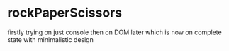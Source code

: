 # rockPaperScissors
firstly trying on just console then on DOM later
which is now on complete state with minimalistic design